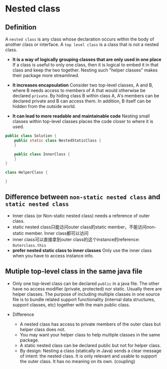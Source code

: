 # Nested class

## Definition
A `nested class` is any class whose declaration occurs within the body of another class or interface. A `top level class` is a class that is not a nested class.

* __It is a way of logically grouping classes that are only used in one place__ If a class is useful to only one class, then it is logical to embed it in that class and keep the two together. Nesting such "helper classes" makes their package more streamlined.

* __It increases encapsulation__ Consider two top-level classes, A and B, where B needs access to members of A that would otherwise be declared `private`. By hiding class B within class A, A's members can be declared private and B can access them. In addition, B itself can be hidden from the outside world.

* __It can lead to more readable and maintainable code__ Nesting small classes within top-level classes places the code closer to where it is used.

```java
public class Solution {
    public static class NestedStaticClass {
    }

    public class InnerClass {
    }
}

class HelperClass {

}
```

## Difference between `non-static nested class` and `static nested class`

* Inner class (or Non-static nested class) needs a reference of outer class.
* static nested class只能访问outer class的static member，不能访问non-static member. Inner class都可以访问
* inner class可以直接拿到outer class的这个instance的reference: `Outerclass.this`
* __prefer nested static class to inner classes__ Only use the inner class when you have to access instance info.

## Mutiple top-level class in the same java file
* Only one top-level class can be declared `public` in a java file. The other have no access modifier (private, protected) nor static. Usually there are helper classes. The purpose of including multiple classes in one source file is to bundle related support functionality (internal data structures, support classes, etc) together with the main public class.

* Difference
    * A nested class has access to private members of the outer class but helper class does not.
    * You may want your helper class to help multiple classes in the same package.
    * A static nested class can be declared public but not for helper class.
    * By design: Nesting a class (statically in Java) sends a clear message of intent: the nested class. It is only relevant and usable to support the outer class. It has no meaning on its own. (coupling)